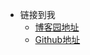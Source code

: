 <!-- _navbar.md -->

* 链接到我
  * [博客园地址](https://www.cnblogs.com/dafeifei0218/)
  * [Github地址](https://github.com/dafeifei0218)



